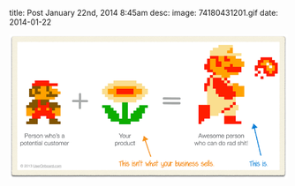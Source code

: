 title: Post  January 22nd, 2014 8:45am 
desc: 
image: 74180431201.gif
date: 2014-01-22


<img src="/static/media/74180431201.gif"/>


